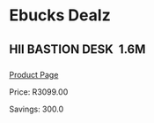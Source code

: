 
# Ebucks Dealz
## HII BASTION DESK  1.6M
[Product Page](https://www.ebucks.com/web/shop/productSelected.do?prodId=1148413952&catId=1130195724)

Price: R3099.00

Savings: 300.0


	
